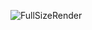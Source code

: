 ![FullSizeRender](https://user-images.githubusercontent.com/25631641/152318428-fdd232f4-6fda-40d7-9340-ed5bab306d46.gif)
